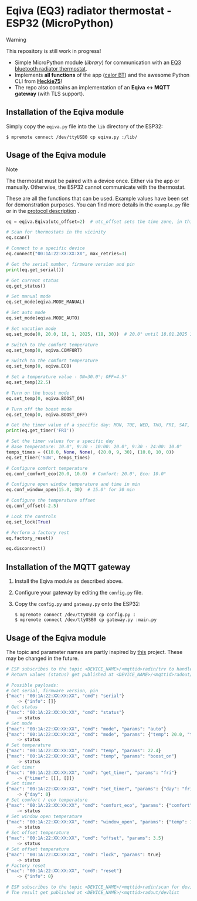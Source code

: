  

# Eqiva (EQ3) radiator thermostat - ESP32 (MicroPython)

> [!WARNING]
> This repository is still work in progress! 
- Simple MicroPython module (_library_) for communication with an [EQ3 bluetooth radiator thermostat](https://www.eq-3.de/produkte/eqiva/detail/bluetooth-smart-heizkoerperthermostat.html).
- Implements **all functions** of the app ([calor BT](https://play.google.com/store/apps/details?id=de.eq3.ble.android)) and the awesome Python CLI from **[Heckie75](https://github.com/Heckie75/Eqiva-Smart-Radiator-Thermostat)**!
- The repo also contains an implementation of an **Eqiva <-> MQTT gateway** (with TLS support). 

## Installation of the Eqiva module

Simply copy the `eqiva.py` file into the `lib` directory of the ESP32:
```shell
$ mpremote connect /dev/ttyUSB0 cp eqiva.py :/lib/
```

## Usage of the Eqiva module

> [!NOTE]
> The thermostat must be paired with a device once. Either via the app or manually. Otherwise, the ESP32 cannot communicate with the thermostat.

These are all the functions that can be used. Example values have been set for demonstration purposes. You can find more details in the `example.py` file or in the [protocol description](https://github.com/Heckie75/Eqiva-Smart-Radiator-Thermostat/blob/main/eq-3-radiator-thermostat-api.md) . 

```python
eq = eqiva.Eqiva(utc_offset=2)  # utc_offset sets the time zone, in this case UTC+2

# Scan for thermostats in the vicinity
eq.scan()

# Connect to a specific device
eq.connect("00:1A:22:XX:XX:XX", max_retries=3)

# Get the serial number, firmware version and pin
print(eq.get_serial())

# Get current status
eq.get_status()

# Set manual mode
eq.set_mode(eqiva.MODE_MANUAL)

# Set auto mode
eq.set_mode(eqiva.MODE_AUTO)

# Set vacation mode
eq.set_mode(0, 20.0, 18, 1, 2025, (18, 30))  # 20.0° until 18.01.2025 18:30

# Switch to the comfort temperature
eq.set_temp(0, eqiva.COMFORT)

# Switch to the comfort temperature
eq.set_temp(0, eqiva.ECO)

# Set a temperature value - ON=30.0°; OFF=4.5°
eq.set_temp(22.5)

# Turn on the boost mode
eq.set_temp(0, eqiva.BOOST_ON)

# Turn off the boost mode
eq.set_temp(0, eqiva.BOOST_OFF)

# Get the timer value of a specific day: MON, TUE, WED, THU, FRI, SAT, SUN
print(eq.get_timer('FRI'))

# Set the timer values for a specific day
# Base temperature: 10.0°, 9:30 - 10:00: 20.0°, 9:30 - 24:00: 10.0°
temps_times = ((10.0, None, None), (20.0, 9, 30), (10.0, 10, 0))
eq.set_timer('SUN', temps_times)

# Configure comfort temperature
eq.conf_comfort_eco(20.0, 10.0)  # Comfort: 20.0°, Eco: 10.0°

# Configure open window temperature and time in min
eq.conf_window_open(15.0, 30)  # 15.0° for 30 min

# Configure the temperature offset
eq.conf_offset(-2.5)

# Lock the controls
eq.set_lock(True)

# Perform a factory rest
eq.factory_reset()

eq.disconnect()
```

## Installation of the MQTT gateway

1. Install the Eqiva module as described above.
3. Configure your gateway by editing the `config.py` file.
4. Copy the `config.py` and `gateway.py` onto the ESP32:

   ```shell
   $ mpremote connect /dev/ttyUSB0 cp config.py :
   $ mpremote connect /dev/ttyUSB0 cp gateway.py :main.py
   ```

## Usage of the Eqiva module

The topic and parameter names are partly inspired by [this](https://github.com/softypit/esp32_mqtt_eq3) project. These may be changed in the future.

```python
# ESP subscribes to the topic <DEVICE_NAME>/<mqttid>radin/trv to handle incoming commands
# Return values (status) get published at <DEVICE_NAME>/<mqttid>radout/status

# Possible payloads:
# Get serial, firmware version, pin
{"mac": "00:1A:22:XX:XX:XX", "cmd": "serial"}
	-> {"info": []}
# Get status
{"mac": "00:1A:22:XX:XX:XX", "cmd": "status"}
	-> status
# Set mode
{"mac": "00:1A:22:XX:XX:XX", "cmd": "mode", "params": "auto"}
{"mac": "00:1A:22:XX:XX:XX", "cmd": "mode", "params": {"temp": 20.0, "time": [19, 1, 2025, 20, 30]}}
	-> status
# Set temperature
{"mac": "00:1A:22:XX:XX:XX", "cmd": "temp", "params": 22.4}
{"mac": "00:1A:22:XX:XX:XX", "cmd": "temp", "params": "boost_on"}
	-> status
# Get timer
{"mac": "00:1A:22:XX:XX:XX", "cmd": "get_timer", "params": "fri"}
	-> {"timer": [[], []]}
# Set timer
{"mac": "00:1A:22:XX:XX:XX", "cmd": "set_timer", "params": {"day": "fri", "temps_times": [[20.0, 9, 30], [10.0, 10, 0]]}}
	-> {"day": 0}
# Set comfort / eco temperature
{"mac": "00:1A:22:XX:XX:XX", "cmd": "comfort_eco", "params": {"comfort": 22.5, "eco": 10.0}}
	-> status
# Set window open temperature
{"mac": "00:1A:22:XX:XX:XX", "cmd": "window_open", "params": {"temp": 12.5, "duration": 30}}
	-> status
# Set offset temperature
{"mac": "00:1A:22:XX:XX:XX", "cmd": "offset", "params": 3.5}
	-> status
# Set offset temperature
{"mac": "00:1A:22:XX:XX:XX", "cmd": "lock", "params": true}
	-> status
# Factory reset
{"mac": "00:1A:22:XX:XX:XX", "cmd": "reset"}
	-> {"info": 0}

# ESP subscribes to the topic <DEVICE_NAME>/<mqttid>radin/scan for device scanning
# The result get published at <DEVICE_NAME>/<mqttid>radout/devlist
```

